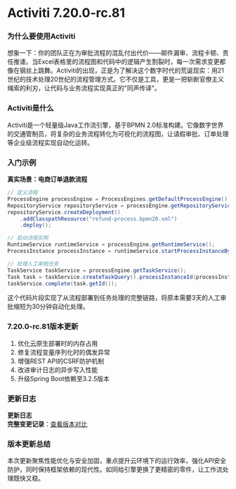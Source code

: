 # Activiti 7.20.0-rc.81
### 为什么要使用Activiti  
想象一下：你的团队正在为审批流程的混乱付出代价——邮件漏审、流程卡顿、责任推诿。当Excel表格里的流程图和代码中的逻辑产生割裂时，每一次需求变更都像在钢丝上跳舞。Activiti的出现，正是为了解决这个数字时代的荒诞现实：用21世纪的技术处理20世纪的流程管理方式。它不仅是工具，更是一把斩断官僚主义绳索的利刃，让代码与业务流程实现真正的"同声传译"。

### Activiti是什么  
Activiti是一个轻量级Java工作流引擎，基于BPMN 2.0标准构建。它像数字世界的交通管制员，将复杂的业务流程转化为可视化的流程图，让请假审批、订单处理等企业级流程实现自动化运转。

### 入门示例  
**真实场景：电商订单退款流程**  
```java
// 定义流程
ProcessEngine processEngine = ProcessEngines.getDefaultProcessEngine();
RepositoryService repositoryService = processEngine.getRepositoryService();
repositoryService.createDeployment()
    .addClasspathResource("refund-process.bpmn20.xml")
    .deploy();

// 启动流程实例
RuntimeService runtimeService = processEngine.getRuntimeService();
ProcessInstance processInstance = runtimeService.startProcessInstanceByKey("refundProcess");

// 处理人工审核任务
TaskService taskService = processEngine.getTaskService();
Task task = taskService.createTaskQuery().processInstanceId(processInstance.getId()).singleResult();
taskService.complete(task.getId());
```
这个代码片段实现了从流程部署到任务处理的完整链路，将原本需要3天的人工审批缩短为30分钟自动化处理。

### 7.20.0-rc.81版本更新  
1. 优化云原生部署时的内存占用  
2. 修复流程变量序列化时的偶发异常  
3. 增强REST API的CSRF防护机制  
4. 改进审计日志的异步写入性能  
5. 升级Spring Boot依赖至3.2.5版本  

### 更新日志
**更新日志**  
**完整变更记录**：[查看版本对比](https://github.com/Activiti/Activiti/compare/7.20.0-rc.80...7.20.0-rc.81)

### 版本更新总结  
本次更新聚焦性能优化与安全加固，重点提升云环境下的运行效率，强化API安全防护，同时保持框架依赖的现代性。如同给引擎更换了更精密的零件，让工作流处理既快又稳。